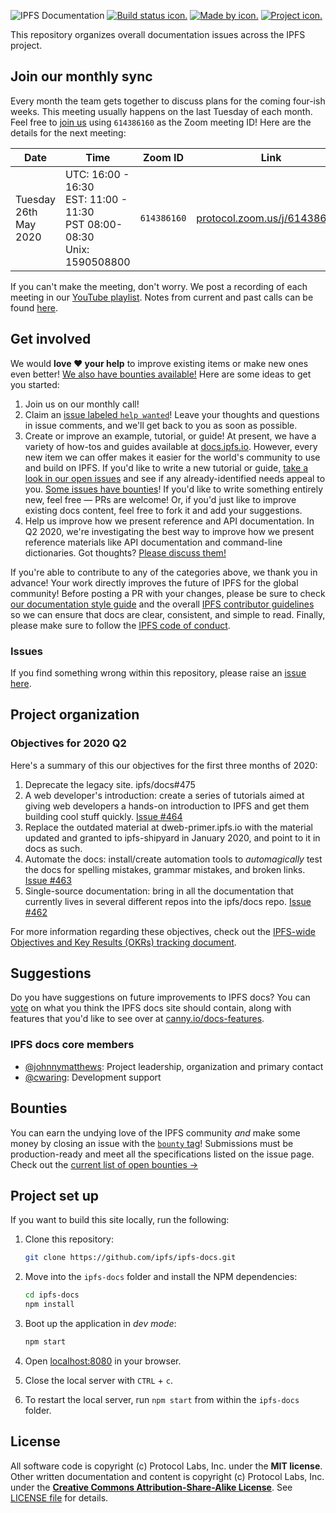 ![IPFS Documentation](https://raw.githubusercontent.com/ipfs/docs/master/ipfs-docs-header.png 'IPFS Documentation')
[![Build status icon.](https://img.shields.io/circleci/project/github/ipfs/docs/master.svg?style=flat-square)](https://circleci.com/gh/ipfs/docs)
[![Made by icon.](https://img.shields.io/badge/made%20by-Protocol%20Labs-blue.svg?style=flat-square)](https://protocol.ai/)
[![Project icon.](https://img.shields.io/badge/project-IPFS-blue.svg?style=flat-square)](http://ipfs.io/)

This repository organizes overall documentation issues across the IPFS project.

## Join our monthly sync

Every month the team gets together to discuss plans for the coming four-ish weeks. This meeting usually happens on the last Tuesday of each month. Feel free to [join us](https://protocol.zoom.us/j/614386160) using `614386160` as the Zoom meeting ID! Here are the details for the next meeting:

| Date                  | Time                                                                            | Zoom ID     | Link                                                                 | Notes                                                                                                                                                                                         |
| --------------------- | ------------------------------------------------------------------------------- | ----------- | -------------------------------------------------------------------- | --------------------------------------------------------------------------------------------------------------------------------------------------------------------------------------------- |
| Tuesday 26th May 2020 | UTC: 16:00 - 16:30<br>EST: 11:00 - 11:30<br>PST 08:00-08:30<br>Unix: 1590508800 | `614386160` | [protocol.zoom.us/j/614386160](https://protocol.zoom.us/j/614386160) | [Meeting notes](https://www.google.com/url?q=https://docs.google.com/document/d/1EOD-pJi4GvRmGi9HHocgVV8uVHMFIZlyVgJDkvC3DQ4/edit&sa=D&ust=1563045367944000&usg=AOvVaw1PXuFUmNdcfz8M0oJjv1dP) |

If you can't make the meeting, don't worry. We post a recording of each meeting in our [YouTube playlist](https://www.youtube.com/playlist?list=PLuhRWgmPaHtRnfsVYI2LbVS03BRX7TcXq). Notes from current and past calls can be found [here](https://www.google.com/url?q=https://docs.google.com/document/d/1EOD-pJi4GvRmGi9HHocgVV8uVHMFIZlyVgJDkvC3DQ4/edit&sa=D&ust=1563045367944000&usg=AOvVaw1PXuFUmNdcfz8M0oJjv1dP).

## Get involved

We would **love ❤️ your help** to improve existing items or make new ones even better! [We also have bounties available!](https://github.com/ipfs/devgrants/projects/1) Here are some ideas to get you started:

1. Join us on our monthly call!
2. Claim an [issue labeled `help wanted`](https://github.com/ipfs/docs/labels/help%20wanted)! Leave your thoughts and questions in issue comments, and we'll get back to you as soon as possible.
3. Create or improve an example, tutorial, or guide! At present, we have a variety of how-tos and guides available at [docs.ipfs.io](https://docs.ipfs.io). However, every new item we can offer makes it easier for the world's community to use and build on IPFS. If you'd like to write a new tutorial or guide, [take a look in our open issues](https://github.com/ipfs/docs/issues?q=is%3Aissue+is%3Aopen+label%3A%22Category%3A+Content%22) and see if any already-identified needs appeal to you. [Some issues have bounties](https://github.com/ipfs/docs/labels/bounty)! If you'd like to write something entirely new, feel free — PRs are welcome! Or, if you'd just like to improve existing docs content, feel free to fork it and add your suggestions.
4. Help us improve how we present reference and API documentation. In Q2 2020, we're investigating the best way to improve how we present reference materials like API documentation and command-line dictionaries. Got thoughts? [Please discuss them!](https://github.com/ipfs/docs/issues/393)

If you're able to contribute to any of the categories above, we thank you in advance! Your work directly improves the future of IPFS for the global community! Before posting a PR with your changes, please be sure to check [our documentation style guide](https://github.com/ipfs/community/blob/master/DOCS_STYLEGUIDE.md) and the overall [IPFS contributor guidelines](https://github.com/ipfs/community/blob/master/CONTRIBUTING.md) so we can ensure that docs are clear, consistent, and simple to read. Finally, please make sure to follow the [IPFS code of conduct](https://github.com/ipfs/community/blob/master/code-of-conduct.md).

### Issues

If you find something wrong within this repository, please raise an [issue here](https://github.com/ipfs/docs/issues).

## Project organization

### Objectives for 2020 Q2

Here's a summary of this our objectives for the first three months of 2020:

1. Deprecate the legacy site. ipfs/docs#475
2. A web developer's introduction: create a series of tutorials aimed at giving web developers a hands-on introduction to IPFS and get them building cool stuff quickly. [Issue #464](https://github.com/ipfs/docs/issues/464)
3. Replace the outdated material at dweb-primer.ipfs.io with the material updated and granted to ipfs-shipyard in January 2020, and point to it in docs as such.
4. Automate the docs: install/create automation tools to _automagically_ test the docs for spelling mistakes, grammar mistakes, and broken links. [Issue #463](https://github.com/ipfs/docs/issues/463)
5. Single-source documentation: bring in all the documentation that currently lives in several different repos into the ipfs/docs repo. [Issue #462](https://github.com/ipfs/docs/issues/462)

For more information regarding these objectives, check out the [IPFS-wide Objectives and Key Results (OKRs) tracking document](https://docs.google.com/spreadsheets/d/1YTnvQ75v0jCuumOM9CPhx0BZHhJzZGy2u2ydU-rPh2w/edit#gid=2033312819).

## Suggestions

Do you have suggestions on future improvements to IPFS docs? You can [vote](https://ipfs.canny.io/docs-features) on what you think the IPFS docs site should contain, along with features that you'd like to see over at [canny.io/docs-features](https://ipfs.canny.io/docs-features).

### IPFS docs core members

- [@johnnymatthews](https://github.com/johnnymatthews): Project leadership, organization and primary contact
- [@cwaring](https://github.com/cwaring): Development support

## Bounties

You can earn the undying love of the IPFS community _and_ make some money by closing an issue with the [`bounty` tag](https://github.com/ipfs/docs/issues?q=is%3Aopen+is%3Aissue+label%3Abounty)! Submissions must be production-ready and meet all the specifications listed on the issue page. Check out the [current list of open bounties →](https://github.com/ipfs/devgrants/projects/1)

## Project set up

If you want to build this site locally, run the following:

1. Clone this repository:

   ```bash
   git clone https://github.com/ipfs/ipfs-docs.git
   ```

1. Move into the `ipfs-docs` folder and install the NPM dependencies:

   ```bash
   cd ipfs-docs
   npm install
   ```

1. Boot up the application in _dev mode_:

   ```bash
   npm start
   ```

1. Open [localhost:8080](http://localhost:8080) in your browser.
1. Close the local server with `CTRL` + `c`.
1. To restart the local server, run `npm start` from within the `ipfs-docs` folder.

## License

All software code is copyright (c) Protocol Labs, Inc. under the **MIT license**. Other written documentation and content is copyright (c) Protocol Labs, Inc. under the [**Creative Commons Attribution-Share-Alike License**](https://creativecommons.org/licenses/by/4.0/). See [LICENSE file](./LICENSE) for details.
